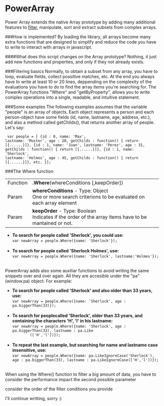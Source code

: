 # PowerArray
Power Array extends the native Array prototype by adding many additional features to  [filter](#filtering), manipulate, sort and extract subsets from complex arrays.

###How is implemented?
By loading the library, all arrays become many extra functions that are designed to simplify and reduce the code you have to write to interact with arrays in javascript. 

####What does this script changes on the Array prototype?
Nothing, it just add new functions and properties, and only if they not already exists. 

###Filtering basics <a name="filtering"></a>
Normally, to obtain a subset from any array, you have to loop, evaluate fields, collect possitive matches, etc. 
At the end you always have to write at least 10 or 20 lines, deppending on the complexity of the evaluations you have to do to find the array items you're searching for. The PowerArray functions "Where" and "getByProperty", allows you to write complex operations into a single, readable, and intuitive statement.

###Some examples
The following examples assumes that the variable "people" is an array of objects. Each object represents a person and each person-object have some fields (id, name, lastname, age, address, etc.), and also a method called getChilds(), that returns another array of people. Let's say:
<code><pre>
var people = [
			{id : 0, name: 'Max', lastname: 'Muster', age : 20, getChilds : function() { return [{......}]},
        	{id : 1, name: 'Juan', lastname: 'Perez', age : 31, getChilds : function() { return [{......}]},
            {id : 1, name: 'Sherlock', lastname: 'Holmes', age : 45, getChilds : function() { return [{......}]},
            etc.
}];
</pre></code>
###The Where function
<table>
<tr>
	<td>Function</td><td><b>.Where</b>(whereConditions [,keepOrder])<br></td>
</tr>
<tr>
	<td>Param</td><td><b>whereConditions</b> - Type: Object<br>
	One or more search criterions to be evaluated on each array element
</td>
</tr>
<tr>
	<td>Param</td><td><b>keepOrder</b> - Type: Boolean<br>
	Indicates if the order of the array items have to be mantained or not.
</td>
</tr>
</table>
 
<ul>
      <li><b>To search for people called 'Sherlock', you could use:</b><br>
       <code>var newArray = people.Where({name: 'Sherlock'});</code></br></br>
      </li>
      <li><b>To search for people called 'Sherlock Holmes', use:</b><br>
            <code>var newArray = people.Where({name: 'Sherlock', lastname:'Holmes'});</code></br> </br>
      </li>
</ul>

PowerArray adds also some auxiliar functions to avoid writing the same snippets over and over again. All they are accesible under the "pa" (window.pa) object. For example:
<ul>
      <li><b>To search for people called 'Sherlock' and also older than 33 years, use:</b><br>
            <code>var newArray = people.Where({name: 'Sherlock', age : pa.biggerThan(33)});</code></br></br>
      </li>
      <li><b>To search for peoplecalled 'Sherlock', older than 33 years, and containing the characters 'H', 'l' in his lastname:</b><br>
	  <code>var newArray = people.Where({name: 'Sherlock', age : pa.biggerThan(33), lastname : pa.Like
		(['H','l'])});</code></br><br>
      </li>
        <li><b>To repeat the last example, but searching for name and lastname case insensitive, use:</b><br>            <code>var newArray = people.Where({name: pa.LikeIgnoreCase('Sherlock'), age : pa.biggerThan(33), lastname : pa.LikeIgnoreCase(['H','l'])});</code></br></br>
      </li>
</ul>

When using the Where() function to filter a big amount of data, you have to consider the performance impact the second possible parameter 

consider the order of the filter conditions you provide


I'll continue writting, sorry :)
